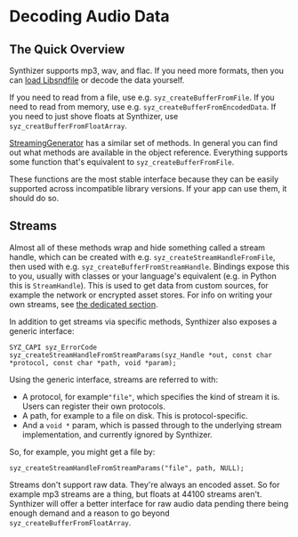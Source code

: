# Decoding Audio Data

## The Quick Overview


Synthizer supports mp3, wav, and flac.  If you need more formats, then you can [load Libsndfile](./libsndfile.md) or decode the data yourself.

If you need to read from a file, use e.g. `syz_createBufferFromFile`.  If you
need to read from memory, use e.g. `syz_createBufferFromEncodedData`.  If you
need to just shove floats at Synthizer, use `syz_creatBufferFromFloatArray`.

[StreamingGenerator](../object_reference/streaming_generator.md) has a similar
set of methods.  In general you can find out what methods are available in the
object reference.  Everything supports some function that's equivalent to
`syz_createBufferFromFile`.

These functions are the most stable interface because they can be easily
supported across incompatible library versions.  If your app can use them, it
should do so.

## Streams

Almost all of these methods wrap and hide something called a stream handle,
which can be created with e.g. `syz_createStreamHandleFromFile`, then used with
e.g. `syz_createBufferFromStreamHandle`.  Bindings expose this to you, usually
with classes or your language's equivalent (e.g. in Python this is
`StreamHandle`).  This is used to get data from custom sources, for example the
network or encrypted asset stores.  For info on writing your own streams, see
[the dedicated section](./custom_streams.md).

In addition to get streams via specific methods, Synthizer also exposes a
generic interface:

```
SYZ_CAPI syz_ErrorCode syz_createStreamHandleFromStreamParams(syz_Handle *out, const char *protocol, const char *path, void *param);
```

Using the generic interface, streams are referred to with:

- A protocol, for example`"file"`, which specifies the kind of stream it is.
  Users can register their own protocols.
- A path, for example to a file on disk.  This is protocol-specific.
- And a `void *` param, which is passed through to the underlying stream
  implementation, and currently ignored by Synthizer.

So, for example, you might get a file by:

```
syz_createStreamHandleFromStreamParams("file", path, NULL);
```

Streams don't support raw data.  They're always an encoded asset.  So for
example mp3 streams are a thing, but floats at 44100 streams aren't.  Synthizer
will offer a better interface for raw audio data pending there being enough
demand and a reason to go beyond `syz_createBufferFromFloatArray`.
